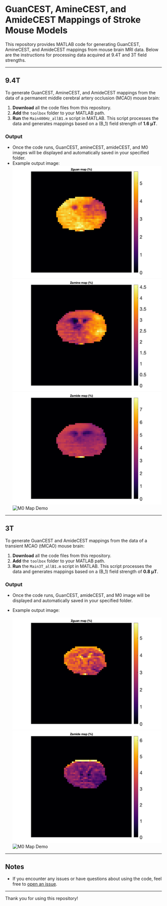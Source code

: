# GuanCEST, AmineCEST, and AmideCEST Mappings of Stroke Mouse Models

This repository provides MATLAB code for generating GuanCEST, AmineCEST, and AmideCEST mappings from mouse brain MRI data. Below are the instructions for processing data acquired at 9.4T and 3T field strengths.

---

## 9.4T

To generate GuanCEST, AmineCEST, and AmideCEST mappings from the data of a permanent middle cerebral artery occlusion (MCAO) mouse brain:

1. **Download** all the code files from this repository.
2. **Add** the `toolbox` folder to your MATLAB path.
3. **Run** the `Main400Hz_allB1.m` script in MATLAB. This script processes the data and generates mappings based on a \(B_1\) field strength of **1.6 μT**.

### Output
- Once the code runs, GuanCEST, amineCEST, amideCEST, and M0 images will be displayed and automatically saved in your specified folder.
- Example output image:
  ![Zguan Map Demo](9.4T/data/Zguan_map.tif)
  ![Zamine Map Demo](9.4T/data/Zamine_map.tif)
  ![Zamide Map Demo](9.4T/data/Zamide_map.tif)
  ![M0 Map Demo](9.4T/data/M0.tif)
---

## 3T

To generate GuanCEST and AmideCEST mappings from the data of a transient MCAO (tMCAO) mouse brain:

1. **Download** all the code files from this repository.
2. **Add** the `toolbox` folder to your MATLAB path.
3. **Run** the `Main3T_allB1.m` script in MATLAB. This script processes the data and generates mappings based on a \(B_1\) field strength of **0.8 μT**.

### Output
- Once the code runs, GuanCEST, amideCEST, and M0 image will be displayed and automatically saved in your specified folder.
- Example output image:

  ![Zguan Map Demo](3T/data/Zguan_map.tif)
  ![Zamide Map Demo](3T/data/Zamide_map.tif)
  ![M0 Map Demo](3T/data/M0.tif)

---

## Notes
- If you encounter any issues or have questions about using the code, feel free to [open an issue](https://github.com/Kexin-Wang/Guan_amine_amideCEST_stroke_mice/issues).

---

Thank you for using this repository!



